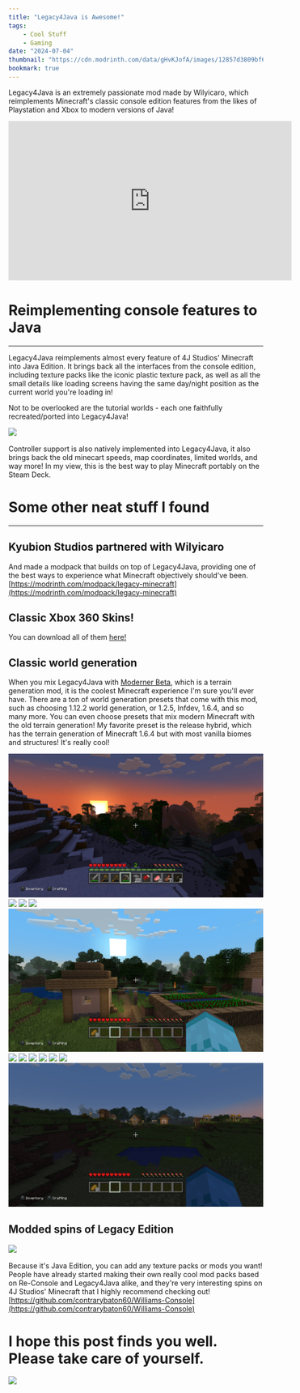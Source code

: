 ```yaml
---
title: "Legacy4Java is Awesome!"
tags:
    - Cool Stuff
    - Gaming
date: "2024-07-04"
thumbnail: "https://cdn.modrinth.com/data/gHvKJofA/images/12857d3809bf6d52e5c42926ce40af3ec82d826c.png"
bookmark: true
---
```


Legacy4Java is an extremely passionate mod made by Wilyicaro, which reimplements Minecraft's classic console edition features from the likes of Playstation and Xbox to modern versions of Java!

<iframe width="560" height="315"
src="https://www.youtube-nocookie.com/embed/kMQFDXU8mNM"
frameborder="0"
allow="autoplay; encrypted-media; picture-in-picture"
allowfullscreen></iframe>

# Reimplementing console features to Java
***
Legacy4Java reimplements almost every feature of 4J Studios' Minecraft into Java Edition. It brings back all the interfaces from the console edition, including texture packs like the iconic plastic texture pack, as well as all the small details like loading screens having the same day/night position as the current world you're loading in!

Not to be overlooked are the tutorial worlds - each one faithfully recreated/ported into Legacy4Java!

![](https://cdn.modrinth.com/data/gHvKJofA/images/687118a2266f06989b2966da9a7c0e2f269fe7e4.png)

Controller support is also natively implemented into Legacy4Java, it also brings back the old minecart speeds, map coordinates, limited worlds, and way more! In my view, this is the best way to play Minecraft portably on the Steam Deck.

# Some other neat stuff I found
***
## Kyubion Studios partnered with Wilyicaro
And made a modpack that builds on top of Legacy4Java, providing one of the best ways to experience what Minecraft objectively should've been.
[https://modrinth.com/modpack/legacy-minecraft](https://modrinth.com/modpack/legacy-minecraft)

## Classic Xbox 360 Skins!
You can download all of them [here!](https://cloud.disroot.org/s/gaczXMeGnT2ydqN)

## Classic world generation
When you mix Legacy4Java with [Moderner Beta](https://modrinth.com/mod/moderner-beta), which is a terrain generation mod, it is the coolest Minecraft experience I'm sure you'll ever have. There are a ton of world generation presets that come with this mod, such as choosing 1.12.2 world generation, or 1.2.5, Infdev, 1.6.4, and so many more. You can even choose presets that mix modern Minecraft with the old terrain generation! My favorite preset is the release hybrid, which has the terrain generation of Minecraft 1.6.4 but with most vanilla biomes and structures! It's really cool!

![](../../assets/img/thumbnail/huge_2024-07-07_17.42.59.png)
![](../../assets/img/thumbnail/huge_2024-07-07_17.42.47.png)
![](../../assets/img/thumbnail/huge_2024-07-06_19.33.54.png)
![](../../assets/img/thumbnail/huge_2024-07-06_19.30.27.png)
![](../../assets/img/thumbnail/huge_2024-07-06_19.29.41.png)
![](../../assets/img/thumbnail/huge_2024-07-06_18.55.04.png)
![](../../assets/img/thumbnail/huge_2024-07-06_18.52.50.png)
![](../../assets/img/thumbnail/huge_2024-07-06_19.18.59.png)
![](../../assets/img/thumbnail/huge_2024-07-06_19.25.50.png)
![](../../assets/img/thumbnail/huge_2024-07-06_19.26.56.png)
![](../../assets/img/thumbnail/huge_2024-07-06_19.27.38.png)
![](../../assets/img/thumbnail/huge_2024-07-06_19.29.03.png)

## Modded spins of Legacy Edition
![](https://camo.githubusercontent.com/bf678ab9b4587ed27b506ec9a350de681151d39d5fa2330b58bb4d9beb947868/68747470733a2f2f63646e2e6d6f6472696e74682e636f6d2f646174612f526f6e4f534138582f696d616765732f633166633563656438373536666565616232656163643562613937306536356536363731393335372e706e67)

Because it's Java Edition, you can add any texture packs or mods you want! People have already started making their own really cool mod packs based on Re-Console and Legacy4Java alike, and they're very interesting spins on 4J Studios' Minecraft that I highly recommend checking out!
[https://github.com/contrarybaton60/Williams-Console](https://github.com/contrarybaton60/Williams-Console)


# I hope this post finds you well. Please take care of yourself.

![](/assets/img/thumbnail/20221121_115950-1.png)
